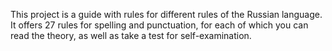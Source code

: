 This project is a guide with rules for different rules of the Russian language. It offers 27 rules for spelling and punctuation, for each of which you can read the theory, as well as take a test for self-examination.
